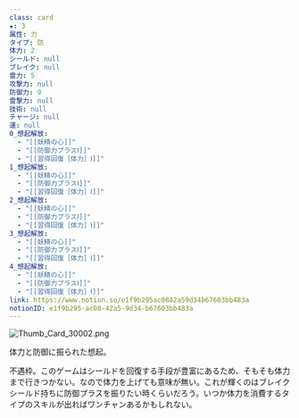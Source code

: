 ```yaml
---
class: card
★: 3
属性: 力
タイプ: 防
体力: 2
シールド: null
ブレイク: null
霊力: 5
攻撃力: null
防御力: 9
霊撃力: null
技術: null
チャージ: null
運: null
0_想起解放:
  - "[[妖精の心]]"
  - "[[防御力プラスⅠ]]"
  - "[[習得回復［体力］Ⅰ]]"
1_想起解放:
  - "[[妖精の心]]"
  - "[[防御力プラスⅠ]]"
  - "[[習得回復［体力］Ⅰ]]"
2_想起解放:
  - "[[妖精の心]]"
  - "[[防御力プラスⅠ]]"
  - "[[習得回復［体力］Ⅰ]]"
3_想起解放:
  - "[[妖精の心]]"
  - "[[防御力プラスⅠ]]"
  - "[[習得回復［体力］Ⅰ]]"
4_想起解放:
  - "[[妖精の心]]"
  - "[[防御力プラスⅠ]]"
  - "[[習得回復［体力］Ⅰ]]"
link: https://www.notion.so/e1f9b295ac0842a59d34b67603bb483a
notionID: e1f9b295-ac08-42a5-9d34-b67603bb483a
---
```

![Thumb_Card_30002.png](Thumb_Card_30002.png)

体力と防御に振られた想起。

不遇枠。このゲームはシールドを回復する手段が豊富にあるため、そもそも体力まで行きつかない。なので体力を上げても意味が無い。これが輝くのはブレイクシールド持ちに防御プラスを振りたい時くらいだろう。いつか体力を消費するタイプのスキルが出ればワンチャンあるかもしれない。